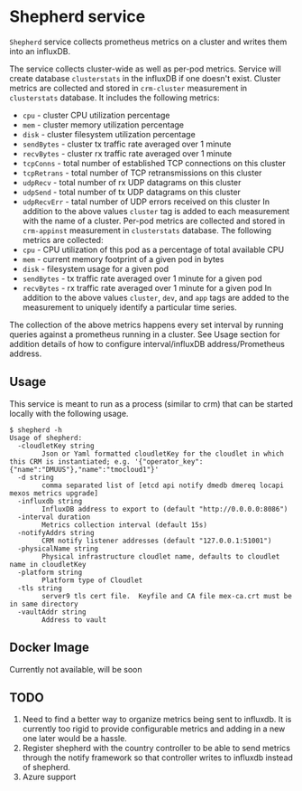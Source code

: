 # Shepherd service 

`Shepherd` service collects prometheus metrics on a cluster and writes them into an influxDB.

The service collects cluster-wide as well as per-pod metrics. Service will create database `clusterstats` in the influxDB if one doesn't exist.
Cluster metrics are collected and stored in `crm-cluster` measurement in `clusterstats` database. It includes the following metrics:
   - `cpu` - cluster CPU utilization percentage
   - `mem` - cluster memory utilization percentage
   - `disk` - cluster filesystem utilization percentage
   - `sendBytes` - cluster tx traffic rate averaged over 1 minute
   - `recvBytes` - cluster rx traffic rate averaged over 1 minute
   - `tcpConns` - total number of established TCP connections on this cluster
   - `tcpRetrans` - total number of TCP retransmissions on this cluster
   - `udpRecv` - total number of rx UDP datagrams on this cluster
   - `udpSend` - total number of tx UDP datagrams on this cluster
   - `udpRecvErr` - tatal number of UDP errors received on this cluster
In addition to the above values `cluster` tag is added to each measurement with the name of a cluster.
Per-pod metrics are collected and stored in `crm-appinst` measurement in `clusterstats` database. The following metrics are collected:
   - `cpu` - CPU utilization of this pod as a percentage of total available CPU
   - `mem` - current memory footprint of a given pod in bytes
   - `disk` - filesystem usage for a given pod
   - `sendBytes` - tx traffic rate averaged over 1 minute for a given pod
   - `recvBytes` - rx traffic rate averaged over 1 minute for a given pod
In addition to the above values `cluster`, `dev`, and `app` tags are added to the measurement to uniquely identify a particular time series.

The collection of the above metrics happens every set interval by running queries against a prometheus running in a cluster. See Usage section for addition details of how to configure interval/influxDB address/Prometheus address.

## Usage

This service is meant to run as a process (similar to crm) that can be started locally with the following usage.

```
$ shepherd -h
Usage of shepherd:
  -cloudletKey string
    	Json or Yaml formatted cloudletKey for the cloudlet in which this CRM is instantiated; e.g. '{"operator_key":{"name":"DMUUS"},"name":"tmocloud1"}'
  -d string
    	comma separated list of [etcd api notify dmedb dmereq locapi mexos metrics upgrade]
  -influxdb string
    	InfluxDB address to export to (default "http://0.0.0.0:8086")
  -interval duration
    	Metrics collection interval (default 15s)
  -notifyAddrs string
    	CRM notify listener addresses (default "127.0.0.1:51001")
  -physicalName string
    	Physical infrastructure cloudlet name, defaults to cloudlet name in cloudletKey
  -platform string
    	Platform type of Cloudlet
  -tls string
    	server9 tls cert file.  Keyfile and CA file mex-ca.crt must be in same directory
  -vaultAddr string
    	Address to vault
```

## Docker Image

Currently not available, will be soon


## TODO

1. Need to find a better way to organize metrics being sent to influxdb. It is currently too rigid to provide configurable
metrics and adding in a new one later would be a hassle.
2. Register shepherd with the country controller to be able to send metrics through the notify framework so that controller writes to influxdb instead of shepherd.
3. Azure support
